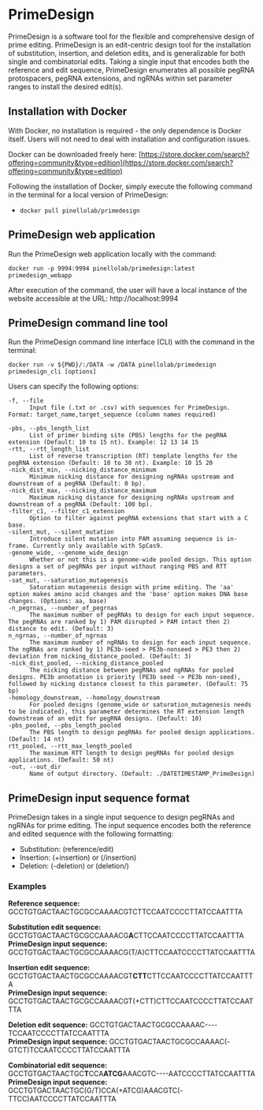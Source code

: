 # PrimeDesign

PrimeDesign is a software tool for the flexible and comprehensive design of prime editing. PrimeDesign is an edit-centric design tool for the installation of substitution, insertion, and deletion edits, and is generalizable for both single and combinatorial edits. Taking a single input that encodes both the reference and edit sequence, PrimeDesign enumerates all possible pegRNA protospacers, pegRNA extensions, and ngRNAs within set parameter ranges to install the desired edit(s).

## Installation with Docker

With Docker, no installation is required - the only dependence is Docker itself. Users will not need to deal with installation and configuration issues.

Docker can be downloaded freely here: [https://store.docker.com/search?offering=community&type=edition](https://store.docker.com/search?offering=community&type=edition)

Following the installation of Docker, simply execute the following command in the terminal for a local version of PrimeDesign:
* ```docker pull pinellolab/primedesign```

## PrimeDesign web application

Run the PrimeDesign web application locally with the command:

```
docker run -p 9994:9994 pinellolab/primedesign:latest primedesign_webapp
```
After execution of the command, the user will have a local instance of the website accessible at the URL: http://localhost:9994

## PrimeDesign command line tool

Run the PrimeDesign command line interface (CLI) with the command in the terminal:

```
docker run -v ${PWD}/:/DATA -w /DATA pinellolab/primedesign primedesign_cli [options]
```

Users can specify the following options:
```
-f, --file
      Input file (.txt or .csv) with sequences for PrimeDesign. Format: target_name,target_sequence (column names required)

-pbs, --pbs_length_list
      List of primer binding site (PBS) lengths for the pegRNA extension (Default: 10 to 15 nt). Example: 12 13 14 15
-rtt, --rtt_length_list
      List of reverse transcription (RT) template lengths for the pegRNA extension (Default: 10 to 30 nt). Example: 10 15 20
-nick_dist_min, --nicking_distance_minimum
      Minimum nicking distance for designing ngRNAs upstream and downstream of a pegRNA (Default: 0 bp).
-nick_dist_max, --nicking_distance_maximum
      Maximum nicking distance for designing ngRNAs upstream and downstream of a pegRNA (Default: 100 bp).
-filter_c1, --filter_c1_extension
      Option to filter against pegRNA extensions that start with a C base.
-silent_mut, --silent_mutation
      Introduce silent mutation into PAM assuming sequence is in-frame. Currently only available with SpCas9.
-genome_wide, --genome_wide_design
      Whether or not this is a genome-wide pooled design. This option designs a set of pegRNAs per input without ranging PBS and RTT parameters.
-sat_mut, --saturation_mutagenesis
      Saturation mutagenesis design with prime editing. The 'aa' option makes amino acid changes and the 'base' option makes DNA base changes. (Options: aa, base)
-n_pegrnas, --number_of_pegrnas
      The maximum number of pegRNAs to design for each input sequence. The pegRNAs are ranked by 1) PAM disrupted > PAM intact then 2) distance to edit. (Default: 3)
n_ngrnas, --number_of_ngrnas
      The maximum number of ngRNAs to design for each input sequence. The ngRNAs are ranked by 1) PE3b-seed > PE3b-nonseed > PE3 then 2) deviation from nicking_distance_pooled. (Default: 3)
-nick_dist_pooled, --nicking_distance_pooled
      The nicking distance between pegRNAs and ngRNAs for pooled designs. PE3b annotation is priority (PE3b seed -> PE3b non-seed), followed by nicking distance closest to this parameter. (Default: 75 bp)
-homology_downstream, --homology_downstream
      For pooled designs (genome_wide or saturation_mutagenesis needs to be indicated), this parameter determines the RT extension length downstream of an edit for pegRNA designs. (Default: 10)
-pbs_pooled, --pbs_length_pooled
      The PBS length to design pegRNAs for pooled design applications. (Default: 14 nt)
rtt_pooled, --rtt_max_length_pooled
      The maximum RTT length to design pegRNAs for pooled design applications. (Default: 50 nt)
-out, --out_dir
      Name of output directory. (Default: ./DATETIMESTAMP_PrimeDesign)
```
## PrimeDesign input sequence format

PrimeDesign takes in a single input sequence to design pegRNAs and ngRNAs for prime editing. The input sequence encodes both the reference and edited sequence with the following formatting:

* Substitution:     (reference/edit)
* Insertion:        (+insertion) or (/insertion)
* Deletion:         (-deletion) or (deletion/)

### Examples
**Reference sequence:** GCCTGTGACTAACTGCGCCAAAACGTCTTCCAATCCCCTTATCCAATTTA

**Substitution edit sequence:** GCCTGTGACTAACTGCGCCAAAACG**A**CTTCCAATCCCCTTATCCAATTTA<br/>
**PrimeDesign input sequence:** GCCTGTGACTAACTGCGCCAAAACG(T/A)CTTCCAATCCCCTTATCCAATTTA

**Insertion edit sequence:** GCCTGTGACTAACTGCGCCAAAACGT**CTT**CTTCCAATCCCCTTATCCAATTTA<br/>
**PrimeDesign input sequence:** GCCTGTGACTAACTGCGCCAAAACGT(+CTT)CTTCCAATCCCCTTATCCAATTTA

**Deletion edit sequence:** GCCTGTGACTAACTGCGCCAAAAC----TCCAATCCCCTTATCCAATTTA<br/>
**PrimeDesign input sequence:** GCCTGTGACTAACTGCGCCAAAAC(-GTCT)TCCAATCCCCTTATCCAATTTA

**Combinatorial edit sequence:** GCCTGTGACTAACTGC**T**CCA**ATCG**AAACGTC----AATCCCCTTATCCAATTTA<br/>
**PrimeDesign input sequence:** GCCTGTGACTAACTGC(G/T)CCA(+ATCG)AAACGTC(-TTCC)AATCCCCTTATCCAATTTA
